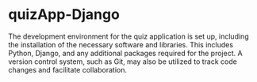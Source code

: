 # quizApp-Django
The development environment for the quiz application is set up, including the installation of the necessary software and libraries. This includes Python, Django, and any additional packages required for the project. A version control system, such as Git, may also be utilized to track code changes and facilitate collaboration.
